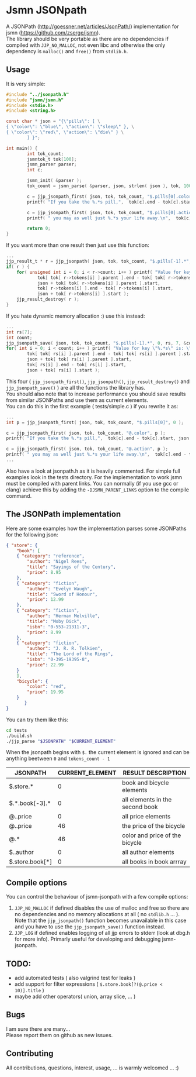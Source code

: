 # Jsmn JSONpath
A JSONPath (http://goessner.net/articles/JsonPath/) implementation for jsmn (https://github.com/zserge/jsmn).  
The library should be very portable as there are no dependencies if compiled with `JJP_NO_MALLOC`, not even libc
and otherwise the only dependency is `malloc()` and `free()` from `stdlib.h`.  

## Usage
It is very simple:
```c
#include "../jsonpath.h"
#include "jsmn/jsmn.h"
#include <stdio.h>
#include <string.h>

const char * json = "{\"pills\": [ \
{ \"color\": \"blue\", \"action\": \"sleep\" }, \
{ \"color\": \"red\", \"action\": \"die\" } \
        ] }";

int main() {
        int tok_count;
        jsmntok_t tok[100];
        jsmn_parser parser;
        int c;

        jsmn_init( &parser );
        tok_count = jsmn_parse( &parser, json, strlen( json ), tok, 100 );

        c = jjp_jsonpath_first( json, tok, tok_count, "$.pills[0].color", 0 );
        printf( "If you take the %.*s pill,",  tok[c].end - tok[c].start, json + tok[c].start );

        c = jjp_jsonpath_first( json, tok, tok_count, "$.pills[0].action", 0 );
        printf( " you may as well just %.*s your life away.\n",  tok[c].end - tok[c].start, json + tok[c].start );

        return 0;
}
```
If you want more than one result then just use this function:
```c
...
jjp_result_t * r = jjp_jsonpath( json, tok, tok_count, "$.pills[-1].*", 0 );
if( r ) {
	for( unsigned int i = 0; i < r->count; i++ ) printf( "Value for key \"%.*s\" is: \"%.*s\"\n",
			tok[ tok[ r->tokens[i] ].parent ].end - tok[ tok[ r->tokens[i] ].parent ].start,
			json + tok[ tok[ r->tokens[i] ].parent ].start,
			tok[ r->tokens[i] ].end - tok[ r->tokens[i] ].start,
			json + tok[ r->tokens[i] ].start );
	jjp_result_destroy( r );
}
```
If you hate dynamic memory allocation :) use this instead:
```c
...
int rs[7];
int count;
jjp_jsonpath_save( json, tok, tok_count, "$.pills[-1].*", 0, rs, 7, &count );
for( int i = 0; i < count; i++ ) printf( "Value for key \"%.*s\" is: \"%.*s\"\n",
		tok[ tok[ rs[i] ].parent ].end - tok[ tok[ rs[i] ].parent ].start,
		json + tok[ tok[ rs[i] ].parent ].start,
		tok[ rs[i] ].end - tok[ rs[i] ].start,
		json + tok[ rs[i] ].start );
```
This four ( `jjp_jsonpath_first()`, `jjp_jsonpath()`, `jjp_result_destroy()` and `jjp_jsonpath_save()` ) are all the functions the library has.  
You should also note that to increase performance you should save results from similar JSONPaths and use them as current elements.  
You can do this in the first example ( tests/simple.c ) if you rewrite it as:
```c
...
int p = jjp_jsonpath_first( json, tok, tok_count, "$.pills[0]", 0 );

c = jjp_jsonpath_first( json, tok, tok_count, "@.color", p );
printf( "If you take the %.*s pill,",  tok[c].end - tok[c].start, json + tok[c].start );

c = jjp_jsonpath_first( json, tok, tok_count, "@.action", p );
printf( " you may as well just %.*s your life away.\n",  tok[c].end - tok[c].start, json + tok[c].start );
...
```
Also have a look at jsonpath.h as it is heavily commented.
For simple full examples look in the tests directory. For the implementation to work jsmn must be compiled with parent links.
You can normally (if you use gcc or clang) achieve this by adding the `-DJSMN_PARENT_LINKS` option to the compile command.

## The JSONPath implementation
Here are some examples how the implementation parses some JSONPaths for the following json:
```json
{ "store": {
	"book": [
	{ "category": "reference",
		"author": "Nigel Rees",
		"title": "Sayings of the Century",
		"price": 8.95
	},
	{ "category": "fiction",
		"author": "Evelyn Waugh",
		"title": "Sword of Honour",
		"price": 12.99
	},
	{ "category": "fiction",
		"author": "Herman Melville",
		"title": "Moby Dick",
		"isbn": "0-553-21311-3",
		"price": 8.99
	},
	{ "category": "fiction",
		"author": "J. R. R. Tolkien",
		"title": "The Lord of the Rings",
		"isbn": "0-395-19395-8",
		"price": 22.99
	}
	],
	"bicycle": {
		"color": "red",
		"price": 19.95
	}
	   }
}
```
  
You can try them like this:
```bash
cd tests
./build.sh
./jjp_parse "$JSONPATH" "$CURRENT_ELEMENT"
```
  
When the jsonpath begins with `$.` the current element is ignored and can be anything beetween `0` and `tokens_count - 1`  
  
|         JSONPATH | CURRENT\_ELEMENT |              RESULT DESCRIPTION |
| ---------------- | ---------------- | ------------------------------- |
|       $.store.\* |                0 |       book and bicycle elements |
| $.\*.book[-3].\* |                0 | all elements in the second book |
|         @..price |                0 |              all price elements |
|         @..price |               46 |        the price of the bicycle |
|             @.\* |               46 |  color and price of the bicycle |
|        $..author |                0 |             all author elements |
| $.store.book[\*] |                0 |        all books in book arrray |
  
## Compile options
You can control the behaviour of jsmn-jsonpath with a few compile options:  
1. `JJP_NO_MALLOC` if defined disables the use of malloc and free so there are no dependencies and no memory allocations at all ( no `stdlib.h` ... ). Note that the `jjp_jsonpath()` function becomes unavailable in this case and you have to use the `jjp_jsonpath_save()` function instead.  
2. `JJP_LOG` if defined enables logging of all jjp errors to stderr (look at dbg.h for more info). Primarly useful for developing
and debugging jsmn-jsonpath.  
  
## TODO:  
- add automated tests ( also valgrind test for leaks )
- add support for filter expressions ( `$.store.book[?(@.price < 10)].title` )
- maybe add other operators( union, array slice, ... )  

## Bugs
I am sure there are many...  
Please report them on github as new issues.

## Contributing
All contributions, questions, interest, usage, ... is warmly welcomed ... :)  
